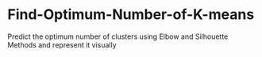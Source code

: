 # Find-Optimum-Number-of-K-means
Predict the optimum number of clusters using Elbow and Silhouette Methods and represent it visually
